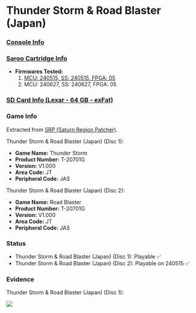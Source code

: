 # Thunder Storm & Road Blaster (Japan)

### [Console Info](../../../../../Info/Consoles/VA13/README.md)

### [Saroo Cartridge Info](../../../../../Info/Cartridges/RetroGameParadiseStore/1.32F/README.md)

- <b>Firmwares Tested:</b>
  1. [MCU: 240515, SS: 240515, FPGA: 05](../01/README.md)
  2. MCU: 240627, SS: 240627, FPGA: 05

### [SD Card Info (Lexar - 64 GB - exFat)](../../../../../Info/SdCards/Lexar/64GB/exfat/README.md)

### Game Info

Extracted from [SRP (Saturn Region Patcher)](https://segaxtreme.net/resources/saturn-region-patcher.81/download).

Thunder Storm & Road Blaster (Japan) (Disc 1):

- <b>Game Name:</b> Thunder Storm
- <b>Product Number:</b> T-20701G
- <b>Version:</b> V1.000
- <b>Area Code:</b> JT
- <b>Peripheral Code:</b> JAS

Thunder Storm & Road Blaster (Japan) (Disc 2):

- <b>Game Name:</b> Road Blaster
- <b>Product Number:</b> T-20701G
- <b>Version:</b> V1.000
- <b>Area Code:</b> JT
- <b>Peripheral Code:</b> JAS

### Status

- Thunder Storm & Road Blaster (Japan) (Disc 1): Playable :white_check_mark:
- Thunder Storm & Road Blaster (Japan) (Disc 2): Playable on 240515 :white_check_mark:

### Evidence

Thunder Storm & Road Blaster (Japan) (Disc 1):

[![](https://img.youtube.com/vi/8Ks5xmaS3uY/0.jpg)](https://www.youtube.com/watch?v=8Ks5xmaS3uY)
